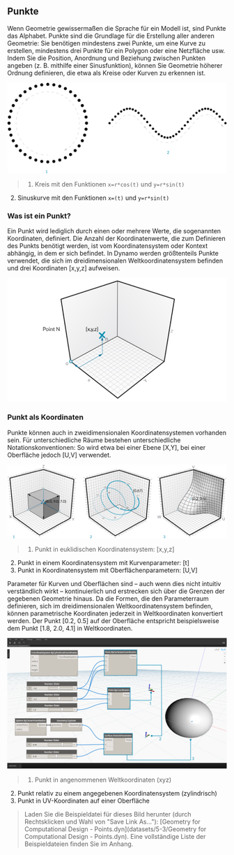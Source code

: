 

## Punkte

Wenn Geometrie gewissermaßen die Sprache für ein Modell ist, sind Punkte das Alphabet. Punkte sind die Grundlage für die Erstellung aller anderen Geometrie: Sie benötigen mindestens zwei Punkte, um eine Kurve zu erstellen, mindestens drei Punkte für ein Polygon oder eine Netzfläche usw. Indem Sie die Position, Anordnung und Beziehung zwischen Punkten angeben (z. B. mithilfe einer Sinusfunktion), können Sie Geometrie höherer Ordnung definieren, die etwa als Kreise oder Kurven zu erkennen ist.

![Point to Curve](images/5-3/PointsAsBuildingBlocks-1.png)

> 1. Kreis mit den Funktionen ```x=r*cos(t)``` und ```y=r*sin(t)```
2. Sinuskurve mit den Funktionen ```x=(t)``` und ```y=r*sin(t)```
### Was ist ein Punkt?

Ein Punkt wird lediglich durch einen oder mehrere Werte, die sogenannten Koordinaten, definiert. Die Anzahl der Koordinatenwerte, die zum Definieren des Punkts benötigt werden, ist vom Koordinatensystem oder Kontext abhängig, in dem er sich befindet. In Dynamo werden größtenteils Punkte verwendet, die sich im dreidimensionalen Weltkoordinatensystem befinden und drei Koordinaten [x,y,z] aufweisen.

![Point](images/5-3/Point.png)

### Punkt als Koordinaten

Punkte können auch in zweidimensionalen Koordinatensystemen vorhanden sein. Für unterschiedliche Räume bestehen unterschiedliche Notationskonventionen: So wird etwa bei einer Ebene [X,Y], bei einer Oberfläche jedoch [U,V] verwendet.

![Point as Coordinates](images/5-3/Coordinates.png)

> 1. Punkt in euklidischen Koordinatensystem: [x,y,z]
2. Punkt in einem Koordinatensystem mit Kurvenparameter: [t]
3. Punkt in Koordinatensystem mit Oberflächenparametern: [U,V]

Parameter für Kurven und Oberflächen sind – auch wenn dies nicht intuitiv verständlich wirkt – kontinuierlich und erstrecken sich über die Grenzen der gegebenen Geometrie hinaus. Da die Formen, die den Parameterraum definieren, sich im dreidimensionalen Weltkoordinatensystem befinden, können parametrische Koordinaten jederzeit in Weltkoordinaten konvertiert werden. Der Punkt [0.2, 0.5] auf der Oberfläche entspricht beispielsweise dem Punkt [1.8, 2.0, 4.1] in Weltkoordinaten.

![Points in Dynamo](images/5-3/Dynamo-Points.png)

> 1. Punkt in angenommenen Weltkoordinaten (xyz)
2. Punkt relativ zu einem angegebenen Koordinatensystem (zylindrisch)
3. Punkt in UV-Koordinaten auf einer Oberfläche
> Laden Sie die Beispieldatei für dieses Bild herunter (durch Rechtsklicken und Wahl von "Save Link As..."): [Geometry for Computational Design - Points.dyn](datasets/5-3/Geometry for Computational Design - Points.dyn). Eine vollständige Liste der Beispieldateien finden Sie im Anhang.

